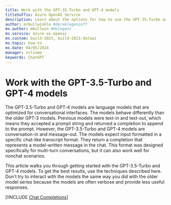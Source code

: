 ```yaml
---
title: Work with the GPT-35-Turbo and GPT-4 models 
titleSuffix: Azure OpenAI Service
description: Learn about the options for how to use the GPT-35-Turbo and GPT-4 models.
author: mrbullwinkle #dereklegenzoff
ms.author: mbullwin #delegenz
ms.service: azure-ai-openai
ms.custom: build-2023, build-2023-dataai
ms.topic: how-to
ms.date: 04/05/2024
manager: nitinme
keywords: ChatGPT
---
```


# Work with the GPT-3.5-Turbo and GPT-4 models

The GPT-3.5-Turbo and GPT-4 models are language models that are optimized for conversational interfaces. The models behave differently than the older GPT-3 models. Previous models were text-in and text-out, which means they accepted a prompt string and returned a completion to append to the prompt. However, the GPT-3.5-Turbo and GPT-4 models are conversation-in and message-out. The models expect input formatted in a specific chat-like transcript format. They return a completion that represents a model-written message in the chat. This format was designed specifically for multi-turn conversations, but it can also work well for nonchat scenarios.

This article walks you through getting started with the GPT-3.5-Turbo and GPT-4 models. To get the best results, use the techniques described here. Don't try to interact with the models the same way you did with the older model series because the models are often verbose and provide less useful responses.

[!INCLUDE [Chat Completions](../includes/chat-completion.md)]